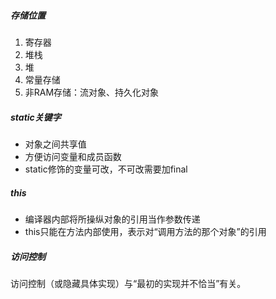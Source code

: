 ##### 存储位置
1. 寄存器
2. 堆栈
3. 堆
4. 常量存储
5. 非RAM存储：流对象、持久化对象  

##### static关键字
- 对象之间共享值
- 方便访问变量和成员函数
- static修饰的变量可改，不可改需要加final

##### this
- 编译器内部将所操纵对象的引用当作参数传递
- this只能在方法内部使用，表示对“调用方法的那个对象”的引用

##### 访问控制
访问控制（或隐藏具体实现）与“最初的实现并不恰当”有关。
